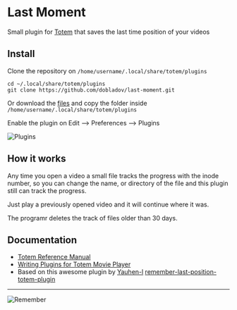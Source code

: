 # Last Moment

Small plugin for [Totem](https://wiki.gnome.org/Apps/Videos) that saves the last time position of your videos 

## Install

Clone the repository on `/home/username/.local/share/totem/plugins`

	cd ~/.local/share/totem/plugins
    git clone https://github.com/dobladov/last-moment.git

Or download the [files](https://github.com/dobladov/last-moment/archive/master.zip) and copy the folder inside `/home/username/.local/share/totem/plugins`

Enable the plugin on Edit --> Preferences --> Plugins

![Plugins](https://my.mixtape.moe/wrwpsy.png)

## How it works

Any time you open a video a small file tracks the progress with the inode number, so you can change the name, or directory of the file and this plugin still can track the progress.

Just play a previously opened video and it will continue where it was. 

The programr deletes the track of files older than 30 days.

## Documentation

+ [Totem Reference Manual](https://developer.gnome.org/totem/stable/)
+ [Writing Plugins for Totem Movie Player](http://asanka-abeyweera.blogspot.com.es/2012/03/writing-plugins-for-totem-movie-player.html)
+ Based on this awesome plugin by [Yauhen-l](https://github.com/yauhen-l) [remember-last-position-totem-plugin
](https://github.com/yauhen-l/remember-last-position-totem-plugin)

---

![Remember](https://my.mixtape.moe/leoqnh.gif)

